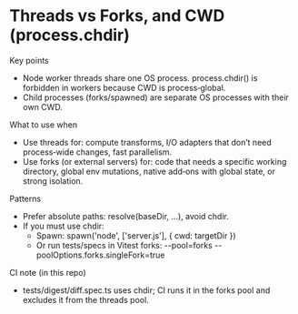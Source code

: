 # Threads vs Forks, and CWD (process.chdir)

Key points

- Node worker threads share one OS process. process.chdir() is forbidden in workers because CWD is process‑global.
- Child processes (forks/spawned) are separate OS processes with their own CWD.

What to use when

- Use threads for: compute transforms, I/O adapters that don’t need process‑wide changes, fast parallelism.
- Use forks (or external servers) for: code that needs a specific working directory, global env mutations, native add‑ons with global state, or strong isolation.

Patterns

- Prefer absolute paths: resolve(baseDir, ...), avoid chdir.
- If you must use chdir:
  - Spawn: spawn('node', ['server.js'], { cwd: targetDir })
  - Or run tests/specs in Vitest forks: --pool=forks --poolOptions.forks.singleFork=true

CI note (in this repo)

- tests/digest/diff.spec.ts uses chdir; CI runs it in the forks pool and excludes it from the threads pool.
